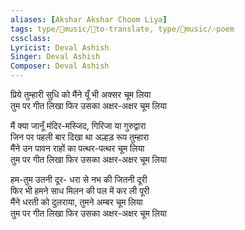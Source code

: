 ```yaml
---
aliases: [Akshar Akshar Choom Liya]
tags: type/🎵music/📰to-translate, type/🎵music/🎶poem 
cssclass:
Lyricist: Deval Ashish
Singer: Deval Ashish
Composer: Deval Ashish
---
```



प्रिये तुम्हारी सुधि को मैंने यूँ भी अक्सर चूम लिया  
तुम पर गीत लिखा फिर उसका अक्षर-अक्षर चूम लिया  
  
मैं क्या जानूँ मंदिर-मस्जिद, गिरिजा या गुरुद्वारा  
जिन पर पहली बार दिखा था अल्हड़ रूप तुम्हारा  
मैंने उन पावन राहों का पत्थर-पत्थर चूम लिया  
तुम पर गीत लिखा फिर उसका अक्षर-अक्षर चूम लिया  
  
हम-तुम उतनी दूर- धरा से नभ की जितनी दूरी  
फिर भी हमने साध मिलन की पल में कर ली पूरी  
मैंने धरती को दुलराया, तुमने अम्बर चूम लिया  
तुम पर गीत लिखा फिर उसका अक्षर-अक्षर चूम लिया




